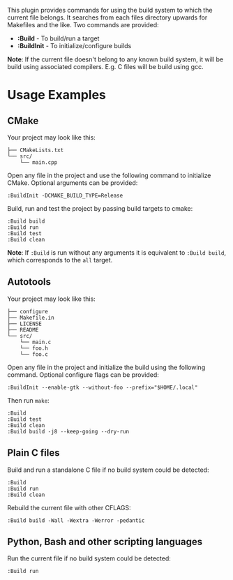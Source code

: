 This plugin provides commands for using the build system to which the
current file belongs. It searches from each files directory upwards for
Makefiles and the like. Two commands are provided:

* **:Build** - To build/run a target
* **:BuildInit** - To initialize/configure builds

**Note**: If the current file doesn't belong to any known build system, it
will be build using associated compilers. E.g. C files will be build using
gcc.

# Usage Examples

## CMake

Your project may look like this:

```
├── CMakeLists.txt
└── src/
    └── main.cpp
```

Open any file in the project and use the following command to initialize
CMake. Optional arguments can be provided:

```vim
:BuildInit -DCMAKE_BUILD_TYPE=Release
```

Build, run and test the project by passing build targets to cmake:

```vim
:Build build
:Build run
:Build test
:Build clean
```

**Note**: If `:Build` is run without any arguments it is equivalent to
`:Build build`, which corresponds to the `all` target.

## Autotools

Your project may look like this:

```
├── configure
├── Makefile.in
├── LICENSE
├── README
└── src/
    └── main.c
    └── foo.h
    └── foo.c
```

Open any file in the project and initialize the build using the following
command. Optional configure flags can be provided:

```vim
:BuildInit --enable-gtk --without-foo --prefix="$HOME/.local"
```

Then run `make`:

```vim
:Build
:Build test
:Build clean
:Build build -j8 --keep-going --dry-run
```

## Plain C files

Build and run a standalone C file if no build system could be detected:

```vim
:Build
:Build run
:Build clean
```

Rebuild the current file with other CFLAGS:

```vim
:Build build -Wall -Wextra -Werror -pedantic
```

## Python, Bash and other scripting languages

Run the current file if no build system could be detected:

```vim
:Build run
```
